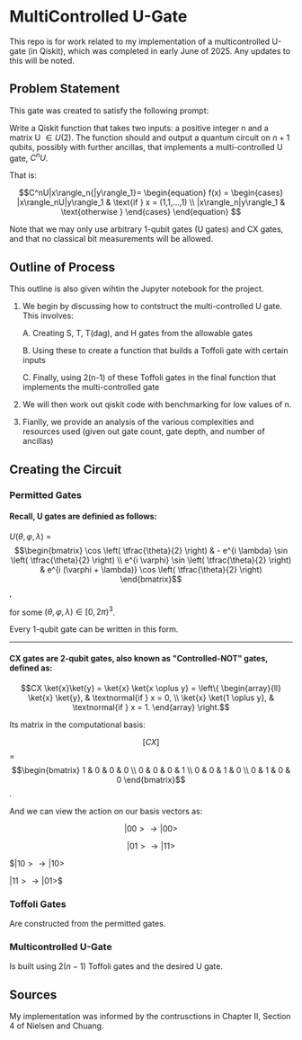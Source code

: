 # MultiControlled U-Gate 

This repo is for work related to my implementation of a multicontrolled U-gate (in Qiskit), which was completed in early June of 2025. Any updates to this will be noted. 

## Problem Statement 
This gate was created to satisfy the following prompt: 

Write a Qiskit function that takes two inputs: a positive integer n and a matrix U $\in{U(2)}$. The function should and output a quantum circuit on $n+1$ qubits, possibly with further ancillas, that implements a multi-controlled U gate, $C^nU$. 

That is: 

$$C^nU|x\rangle_n{|y\rangle_1}=
\begin{equation}
f(x) = \begin{cases}
|x\rangle_nU|y\rangle_1 & \text{if } x = (1,1,...,1) \\
|x\rangle_n|y\rangle_1 & \text{otherwise } 
\end{cases}
\end{equation} $$

Note that we may only use arbitrary 1-qubit gates (U gates) and CX gates, and that no classical bit measurements will be allowed. 

## Outline of Process

This outline is also given wihtin the Jupyter notebook for the project. 

1. We begin by discussing how to contstruct the multi-controlled U gate. This involves:

    A. Creating S, T, T(dag), and H gates from the allowable gates 

    B. Using these to create a function that builds a Toffoli gate with certain inputs 

    C. Finally, using 2(n-1) of these Toffoli gates in the final function that implements the multi-controlled gate

2. We will then work out qiskit code with benchmarking for low values of n. 

3. Fianlly, we provide an analysis of the various complexities and resources used (given out gate count, gate depth, and number of ancillas)

## Creating the Circuit
### Permitted Gates

#### Recall, U gates are definied as follows: 

$U(\theta, \varphi, \lambda)$ = $$\begin{bmatrix}
    \cos \left( \tfrac{\theta}{2} \right) & - e^{i \lambda} \sin \left( \tfrac{\theta}{2} \right) \\
    e^{i \varphi} \sin \left( \tfrac{\theta}{2} \right) & e^{i (\varphi + \lambda)} \cos \left( \tfrac{\theta}{2} \right) 
    \end{bmatrix}$$,

for some $(\theta, \varphi, \lambda) \in \left[ 0, 2 \pi \right)^3$. 

Every 1-qubit gate can be written in this form. 

-----------------------------------------------------

#### CX gates are 2-qubit gates, also known as "Controlled-NOT" gates, defined as:

$$CX \ket{x}\ket{y} = \ket{x} \ket{x \oplus y} = \left\{ \begin{array}{ll} \ket{x} \ket{y}, & \textnormal{if } x = 0, \\ \ket{x} \ket{1 \oplus y}, & \textnormal{if } x = 1. \end{array} \right.$$

Its matrix in the computational basis:

$$[CX]$$ = $$\begin{bmatrix} 1 & 0 & 0 & 0 \\ 0 & 0 & 0 & 1 \\ 0 & 0 & 1 & 0 \\ 0 & 1 & 0 & 0 \end{bmatrix}$$.

And we can view the action on our basis vectors as: 

$$|00>\rightarrow{|00>}$$

$$|01>\rightarrow{|11>}$$

$$|10>\rightarrow{|10>}$

$|11>\rightarrow{|01>}$$

### Toffoli Gates 

Are constructed from the permitted gates.

### Multicontrolled U-Gate 

Is built using $2(n-1)$ Toffoli gates and the desired U gate. 



## Sources 
My implementation was informed by the contrusctions in Chapter II, Section 4 of Nielsen and Chuang. 
